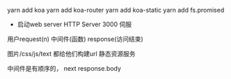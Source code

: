 yarn add koa
yarn add koa-router
yarn add koa-static
yarn add fs.promised

- 启动web server
HTTP Server 3000 伺服

用户request(n) 中间件(函数) response(访问结束)

图片/css/js/text 都给他们构建url 静态资源服务

中间件是有顺序的， next
response.body